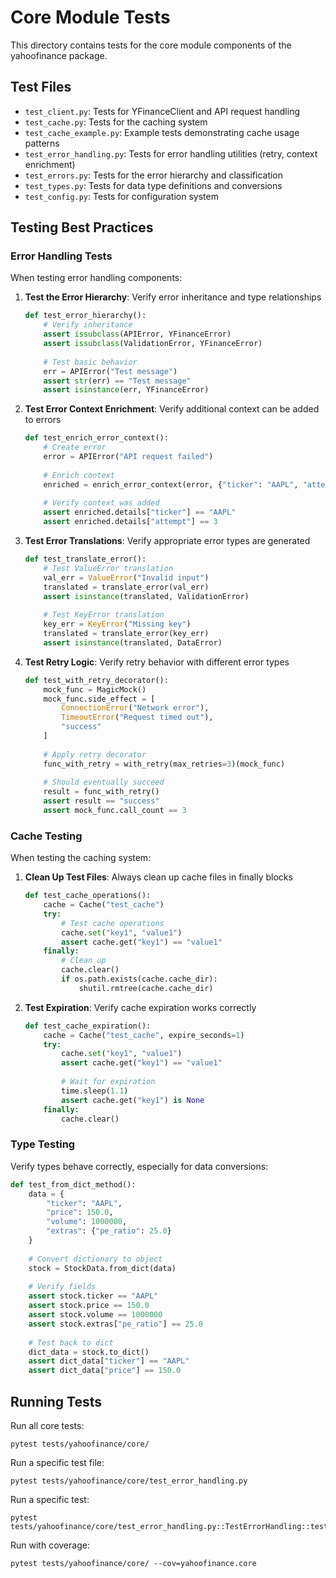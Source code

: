 # Core Module Tests

This directory contains tests for the core module components of the yahoofinance package.

## Test Files

- `test_client.py`: Tests for YFinanceClient and API request handling
- `test_cache.py`: Tests for the caching system
- `test_cache_example.py`: Example tests demonstrating cache usage patterns
- `test_error_handling.py`: Tests for error handling utilities (retry, context enrichment)
- `test_errors.py`: Tests for the error hierarchy and classification
- `test_types.py`: Tests for data type definitions and conversions
- `test_config.py`: Tests for configuration system

## Testing Best Practices

### Error Handling Tests

When testing error handling components:

1. **Test the Error Hierarchy**: Verify error inheritance and type relationships
   ```python
   def test_error_hierarchy():
       # Verify inheritance
       assert issubclass(APIError, YFinanceError)
       assert issubclass(ValidationError, YFinanceError)
       
       # Test basic behavior
       err = APIError("Test message")
       assert str(err) == "Test message"
       assert isinstance(err, YFinanceError)
   ```

2. **Test Error Context Enrichment**: Verify additional context can be added to errors
   ```python
   def test_enrich_error_context():
       # Create error
       error = APIError("API request failed")
       
       # Enrich context
       enriched = enrich_error_context(error, {"ticker": "AAPL", "attempt": 3})
       
       # Verify context was added
       assert enriched.details["ticker"] == "AAPL"
       assert enriched.details["attempt"] == 3
   ```

3. **Test Error Translations**: Verify appropriate error types are generated
   ```python
   def test_translate_error():
       # Test ValueError translation
       val_err = ValueError("Invalid input")
       translated = translate_error(val_err)
       assert isinstance(translated, ValidationError)
       
       # Test KeyError translation
       key_err = KeyError("Missing key")
       translated = translate_error(key_err)
       assert isinstance(translated, DataError)
   ```

4. **Test Retry Logic**: Verify retry behavior with different error types
   ```python
   def test_with_retry_decorator():
       mock_func = MagicMock()
       mock_func.side_effect = [
           ConnectionError("Network error"),
           TimeoutError("Request timed out"),
           "success"
       ]
       
       # Apply retry decorator
       func_with_retry = with_retry(max_retries=3)(mock_func)
       
       # Should eventually succeed
       result = func_with_retry()
       assert result == "success"
       assert mock_func.call_count == 3
   ```

### Cache Testing

When testing the caching system:

1. **Clean Up Test Files**: Always clean up cache files in finally blocks
   ```python
   def test_cache_operations():
       cache = Cache("test_cache")
       try:
           # Test cache operations
           cache.set("key1", "value1")
           assert cache.get("key1") == "value1"
       finally:
           # Clean up
           cache.clear()
           if os.path.exists(cache.cache_dir):
               shutil.rmtree(cache.cache_dir)
   ```

2. **Test Expiration**: Verify cache expiration works correctly
   ```python
   def test_cache_expiration():
       cache = Cache("test_cache", expire_seconds=1)
       try:
           cache.set("key1", "value1")
           assert cache.get("key1") == "value1"
           
           # Wait for expiration
           time.sleep(1.1)
           assert cache.get("key1") is None
       finally:
           cache.clear()
   ```

### Type Testing

Verify types behave correctly, especially for data conversions:

```python
def test_from_dict_method():
    data = {
        "ticker": "AAPL",
        "price": 150.0,
        "volume": 1000000,
        "extras": {"pe_ratio": 25.0}
    }
    
    # Convert dictionary to object
    stock = StockData.from_dict(data)
    
    # Verify fields
    assert stock.ticker == "AAPL"
    assert stock.price == 150.0
    assert stock.volume == 1000000
    assert stock.extras["pe_ratio"] == 25.0
    
    # Test back to dict
    dict_data = stock.to_dict()
    assert dict_data["ticker"] == "AAPL"
    assert dict_data["price"] == 150.0
```

## Running Tests

Run all core tests:
```
pytest tests/yahoofinance/core/
```

Run a specific test file:
```
pytest tests/yahoofinance/core/test_error_handling.py
```

Run a specific test:
```
pytest tests/yahoofinance/core/test_error_handling.py::TestErrorHandling::test_with_retry_decorator
```

Run with coverage:
```
pytest tests/yahoofinance/core/ --cov=yahoofinance.core
```